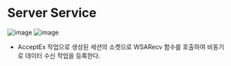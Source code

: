 # Server Service

![image](https://user-images.githubusercontent.com/68372094/156991917-98e7ea65-e5f1-41c4-a141-8fc46126b02d.png)
![image](https://user-images.githubusercontent.com/68372094/162216179-a00b3ec1-dcec-49f9-bdae-b0f6d6ff17f8.png)

* AcceptEx 작업으로 생성된 세션의 소켓으로 WSARecv 함수를 호출하여 비동기로 데이터 수신 작업을 등록한다.
